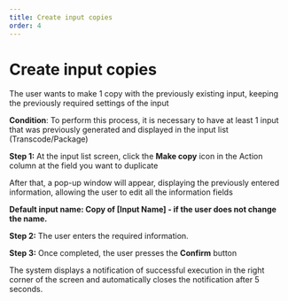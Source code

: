 ```yaml
---
title: Create input copies
order: 4
---
```


# Create input copies

The user wants to make 1 copy with the previously existing input, keeping the previously required settings of the input

**Condition**: To perform this process, it is necessary to have at least 1 input that was previously generated and displayed in the input list (Transcode/Package)

**Step 1:** At the input list screen, click the **Make copy** icon in the Action column at the field you want to duplicate

After that, a pop-up window will appear, displaying the previously entered information, allowing the user to edit all the information fields

**Default input name: Copy of [Input Name] - if the user does not change the name.**

**Step 2:** The user enters the required information.

**Step 3:** Once completed, the user presses the **Confirm** button

The system displays a notification of successful execution in the right corner of the screen and automatically closes the notification after 5 seconds.